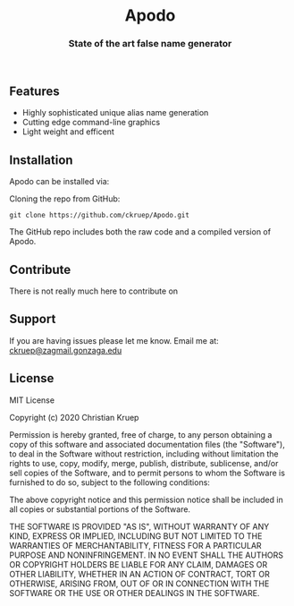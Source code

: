 <h1 align="center">Apodo</h1>

<h3 align ="center">State of the art false name generator</h3>
<br>

Features
--------

- Highly sophisticated unique alias name generation
- Cutting edge command-line graphics
- Light weight and efficent
  

Installation
------------

Apodo can be installed via: 

Cloning the repo from GitHub:
  ```
  git clone https://github.com/ckruep/Apodo.git
  ```

  The GitHub repo includes both the raw code and a compiled version of Apodo.

Contribute
----------
There is not really much here to contribute on 

Support
-------
If you are having issues please let me know.
Email me at: ckruep@zagmail.gonzaga.edu

License
-------

MIT License

Copyright (c) 2020 Christian Kruep

Permission is hereby granted, free of charge, to any person obtaining a copy
of this software and associated documentation files (the "Software"), to deal
in the Software without restriction, including without limitation the rights
to use, copy, modify, merge, publish, distribute, sublicense, and/or sell
copies of the Software, and to permit persons to whom the Software is
furnished to do so, subject to the following conditions:

The above copyright notice and this permission notice shall be included in all
copies or substantial portions of the Software.

THE SOFTWARE IS PROVIDED "AS IS", WITHOUT WARRANTY OF ANY KIND, EXPRESS OR
IMPLIED, INCLUDING BUT NOT LIMITED TO THE WARRANTIES OF MERCHANTABILITY,
FITNESS FOR A PARTICULAR PURPOSE AND NONINFRINGEMENT. IN NO EVENT SHALL THE
AUTHORS OR COPYRIGHT HOLDERS BE LIABLE FOR ANY CLAIM, DAMAGES OR OTHER
LIABILITY, WHETHER IN AN ACTION OF CONTRACT, TORT OR OTHERWISE, ARISING FROM,
OUT OF OR IN CONNECTION WITH THE SOFTWARE OR THE USE OR OTHER DEALINGS IN THE
SOFTWARE.

